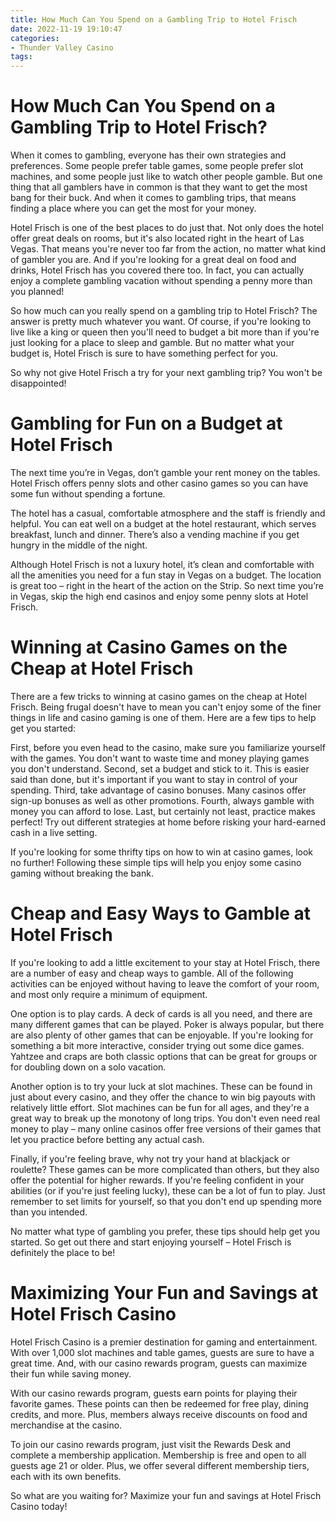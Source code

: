 ```yaml
---
title: How Much Can You Spend on a Gambling Trip to Hotel Frisch
date: 2022-11-19 19:10:47
categories:
- Thunder Valley Casino
tags:
---
```



# How Much Can You Spend on a Gambling Trip to Hotel Frisch?

When it comes to gambling, everyone has their own strategies and preferences. Some people prefer table games, some people prefer slot machines, and some people just like to watch other people gamble. But one thing that all gamblers have in common is that they want to get the most bang for their buck. And when it comes to gambling trips, that means finding a place where you can get the most for your money.

Hotel Frisch is one of the best places to do just that. Not only does the hotel offer great deals on rooms, but it's also located right in the heart of Las Vegas. That means you're never too far from the action, no matter what kind of gambler you are. And if you're looking for a great deal on food and drinks, Hotel Frisch has you covered there too. In fact, you can actually enjoy a complete gambling vacation without spending a penny more than you planned!

So how much can you really spend on a gambling trip to Hotel Frisch? The answer is pretty much whatever you want. Of course, if you're looking to live like a king or queen then you'll need to budget a bit more than if you're just looking for a place to sleep and gamble. But no matter what your budget is, Hotel Frisch is sure to have something perfect for you.

So why not give Hotel Frisch a try for your next gambling trip? You won't be disappointed!

# Gambling for Fun on a Budget at Hotel Frisch

The next time you’re in Vegas, don’t gamble your rent money on the tables. Hotel Frisch offers penny slots and other casino games so you can have some fun without spending a fortune.

The hotel has a casual, comfortable atmosphere and the staff is friendly and helpful. You can eat well on a budget at the hotel restaurant, which serves breakfast, lunch and dinner. There’s also a vending machine if you get hungry in the middle of the night.

Although Hotel Frisch is not a luxury hotel, it’s clean and comfortable with all the amenities you need for a fun stay in Vegas on a budget. The location is great too – right in the heart of the action on the Strip. So next time you’re in Vegas, skip the high end casinos and enjoy some penny slots at Hotel Frisch.

# Winning at Casino Games on the Cheap at Hotel Frisch

There are a few tricks to winning at casino games on the cheap at Hotel Frisch. Being frugal doesn't have to mean you can't enjoy some of the finer things in life and casino gaming is one of them. Here are a few tips to help get you started:

First, before you even head to the casino, make sure you familiarize yourself with the games. You don't want to waste time and money playing games you don't understand. Second, set a budget and stick to it. This is easier said than done, but it's important if you want to stay in control of your spending. Third, take advantage of casino bonuses. Many casinos offer sign-up bonuses as well as other promotions. Fourth, always gamble with money you can afford to lose. Last, but certainly not least, practice makes perfect! Try out different strategies at home before risking your hard-earned cash in a live setting.

If you're looking for some thrifty tips on how to win at casino games, look no further! Following these simple tips will help you enjoy some casino gaming without breaking the bank.

# Cheap and Easy Ways to Gamble at Hotel Frisch 

If you're looking to add a little excitement to your stay at Hotel Frisch, there are a number of easy and cheap ways to gamble. All of the following activities can be enjoyed without having to leave the comfort of your room, and most only require a minimum of equipment.

One option is to play cards. A deck of cards is all you need, and there are many different games that can be played. Poker is always popular, but there are also plenty of other games that can be enjoyable. If you're looking for something a bit more interactive, consider trying out some dice games. Yahtzee and craps are both classic options that can be great for groups or for doubling down on a solo vacation.

Another option is to try your luck at slot machines. These can be found in just about every casino, and they offer the chance to win big payouts with relatively little effort. Slot machines can be fun for all ages, and they're a great way to break up the monotony of long trips. You don't even need real money to play – many online casinos offer free versions of their games that let you practice before betting any actual cash.

Finally, if you're feeling brave, why not try your hand at blackjack or roulette? These games can be more complicated than others, but they also offer the potential for higher rewards. If you're feeling confident in your abilities (or if you're just feeling lucky), these can be a lot of fun to play. Just remember to set limits for yourself, so that you don't end up spending more than you intended.

No matter what type of gambling you prefer, these tips should help get you started. So get out there and start enjoying yourself – Hotel Frisch is definitely the place to be!

# Maximizing Your Fun and Savings at Hotel Frisch Casino

Hotel Frisch Casino is a premier destination for gaming and entertainment. With over 1,000 slot machines and table games, guests are sure to have a great time. And, with our casino rewards program, guests can maximize their fun while saving money.

With our casino rewards program, guests earn points for playing their favorite games. These points can then be redeemed for free play, dining credits, and more. Plus, members always receive discounts on food and merchandise at the casino.

To join our casino rewards program, just visit the Rewards Desk and complete a membership application. Membership is free and open to all guests age 21 or older. Plus, we offer several different membership tiers, each with its own benefits.

So what are you waiting for? Maximize your fun and savings at Hotel Frisch Casino today!